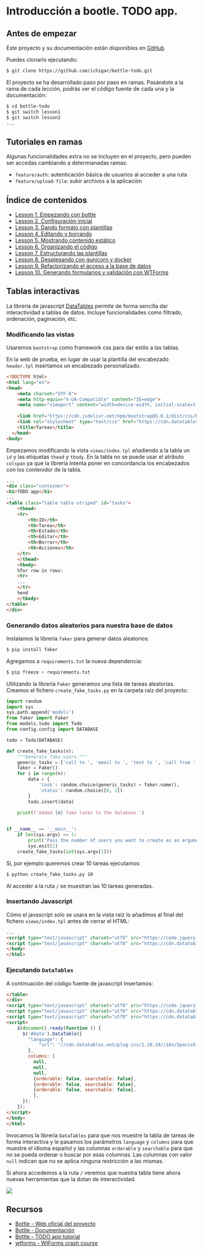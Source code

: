 # Introducción a bootle. TODO app.

## Antes de empezar

Este proyecto y su documentación están disponibles en [GitHub](https://github.com/ichigar/bottle-todo)

Puedes clonarlo ejecutando:

```bash
$ git clone https://github.com/ichigar/bottle-todo.git
```

El proyecto se ha desarrollado paso por paso en ramas. Pasándote a la rama de cada lección, podrás ver el código fuente de cada una y la documentación:

```bash
$ cd bottle-todo
$ git switch lesson1
$ git switch lesson2
...
```
## Tutoriales en ramas

Algunas funcionalidades extra no se incluyen en el proyecto, pero pueden ser accedas cambiando a determianadas ramas:

* `feature/auth`: autenticación básica de usuarios al acceder a una ruta
* `feature/upload-file`: subir archivos a la aplicación

## Índice de contenidos

* [Lesson 1. Empezando con bottle](doc/lesson1.md)
* [Lesson 2. Configuración inicial](doc/lesson2.md)
* [Lesson 3. Dando formato con plantillas](doc/lesson3.md)
* [Lesson 4. Editando y borrando](doc/lesson4.md)
* [Lesson 5. Mostrando contenido estático](doc/lesson5.md)
* [Lesson 6. Organizando el código](doc/lesson6.md)
* [Lesson 7. Estructurando las plantillas](doc/lesson7.md)
* [Lesson 8. Desplegando con gunicorn y docker](doc/lesson8.md)
* [Lesson 9. Refactorizando el acceso a la base de datos](doc/lesson9.md)
* [Lesson 10. Generando formularios y validación con WTForms](doc/lesson10.md)

## Tablas interactivas 

La librería de javascript [DataTables](https://datatables.net/) permite de forma sencilla dar interactividad a tablas de datos. Incluye funcionalidades como filtrado, ordenación, paginación, etc.

### Modificando las vistas

Usaremos `bootstrap` como framework css para dar estilo a las tablas.

En la web de prueba, en lugar de usar la plantilla del encabezado `header.tpl` insertamos un encabezado personalizado.

```html
<!DOCTYPE html>
<html lang="en">
<head>
    <meta charset="UTF-8">
    <meta http-equiv="X-UA-Compatible" content="IE=edge">
    <meta name="viewport" content="width=device-width, initial-scale=1.0">
    
    <link href="https://cdn.jsdelivr.net/npm/bootstrap@5.0.1/dist/css/bootstrap.min.css" rel="stylesheet" integrity="sha384-+0n0xVW2eSR5OomGNYDnhzAbDsOXxcvSN1TPprVMTNDbiYZCxYbOOl7+AMvyTG2x" crossorigin="anonymous">
    <link rel="stylesheet" type="text/css" href="https://cdn.datatables.net/1.10.25/css/dataTables.bootstrap5.css">
    <title>Tareas</title>
  </head>
<body>
```

Empezamos modificando la vista `views/index.tpl` añadiendo a la tabla un `id` y las etiquetas `thead` y `tbody`. En la tabla no se puede usar el atributo `colspan` ya que la librería intenta poner en concordancia los encabezados con los contenidor de la tabla.

```html
...
<div class="container">
<h1>TODO app</h1>
...
<table class="table table-striped" id="tasks">
    <thead>
    <tr>
        <th>ID</th>
        <th>Tarea</th>
        <th>Estado</th>
        <th>Editar</th>
        <th>Borrar</th>
        <th>Acciones</th>
    </tr>
    </thead>
    <tbody>
    %for row in rows:
    <tr>
    ...
    </tr>
    %end
    </tbody>
</table>
</div>
```

### Generando datos aleatorios para nuestra base de datos

Instalamos la librería `faker` para generar datos aleatorios:

```bash
$ pip install faker
```

Agregamos a `requirements.txt` la nueva dependencia:

```bash
$ pip freeze > requirements.txt
```


Utilizando la librería `Faker` generamos una lista de tareas aleatorias. Creamos el fichero `create_fake_tasks.py` en la carpeta raíz del proyecto:

```python
import random
import sys
sys.path.append('models')
from faker import Faker
from models.todo import Todo
from config.config import DATABASE

todo = Todo(DATABASE)

def create_fake_tasks(n):
    """Generate fake users."""
    generic_tasks = ['call to ', 'email to ', 'text to ', 'call from ', 'email from ', 'text from ']
    faker = Faker()
    for i in range(n):
        data = {
            'task': random.choice(generic_tasks) + faker.name(), 
            'status': random.choice([0, 1])
        }
        todo.insert(data)
        
    print(f'Added {n} fake tasks to the database.')


if __name__ == '__main__':
    if len(sys.argv) <= 1:
        print('Pass the number of users you want to create as an argument.')
        sys.exit(1)
    create_fake_tasks(int(sys.argv[1]))
```

Si, por ejemplo queremos crear 10 tareas ejecutamos:

```bash
$ python create_fake_tasks.py 10
```

Al acceder a la ruta `/` se muestran las 10 tareas generadas.

### Insertando Javascript

Cómo el javascript solo se usara en la vista raíz lo añadimos al final del fichero `views/index.tpl` antes de cerrar el HTML:

```html
...
<script type="text/javascript" charset="utf8" src="https://code.jquery.com/jquery-3.6.0.min.js"></script>
<script type="text/javascript" charset="utf8" src="https://cdn.datatables.net/1.10.25/js/jquery.dataTables.js"></script>
</body>
</html>
```

### Ejecutando `DataTables`

A continuación del código fuente de javascript insertamos:

```html
</table>
</div>
<script type="text/javascript" charset="utf8" src="https://code.jquery.com/jquery-3.6.0.min.js"></script>
<script type="text/javascript" charset="utf8" src="https://cdn.datatables.net/1.10.25/js/jquery.dataTables.js"></script>
<script type="text/javascript" charset="utf8" src="https://cdn.datatables.net/1.10.25/js/dataTables.bootstrap5.js"></script>
<script>
    $(document).ready(function () {
      $('#data').DataTable({
        "language": {
            "url": "//cdn.datatables.net/plug-ins/1.10.19/i18n/Spanish.json"
        },
        columns: [
          null,
          null,
          null,
          {orderable: false, searchable: false},
          {orderable: false, searchable: false},
          {orderable: false, searchable: false},
          ],
      });
    });
</script>
</body>
</html>
```

Invocamos la librería `DataTables` para que nos muestre la tabla de tareas de forma interactiva y le pasamos los parámetros `language` y `columns` para que muestre el idioma español y las columnas `orderable` y `searchable` para que no se pueda ordenar o buscar por esas columnas. Las columnas con valor `null` indican que no se aplica ninguna restricción a las mismas.

Si ahora accedemos a la ruta `/` veremos que nuestra tabla tiene ahora nuevas herramientas que la dotan de interactividad.

![](doc/imgs/data_tables.png)
## Recursos

* [Bottle - Web oficial del proyecto](http://bottlepy.org/)
* [Bottle - Documentación](https://bottlepy.org/docs/dev/index.html)
* [Bottle - TODO app tutorial](https://bottlepy.org/docs/dev/tutorial_app.html)
* [wtforms - WtForms crash course](https://wtforms.readthedocs.io/en/3.0.x/crash_course/)